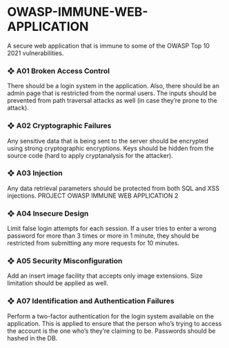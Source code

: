 # OWASP-IMMUNE-WEB-APPLICATION
A secure web application that is immune to some of the OWASP Top 10 2021 vulnerabilities.

### ❖ A01 Broken Access Control
There should be a login system in the application. Also, there should be an
admin page that is restricted from the normal users. The inputs should be
prevented from path traversal attacks as well (in case they’re prone to the
attack).

### ❖ A02 Cryptographic Failures
Any sensitive data that is being sent to the server should be encrypted using
strong cryptographic encryptions. Keys should be hidden from the source
code (hard to apply cryptanalysis for the attacker).

### ❖ A03 Injection
Any data retrieval parameters should be protected from both SQL and XSS
injections.
PROJECT
OWASP IMMUNE WEB APPLICATION
2

### ❖ A04 Insecure Design
Limit false login attempts for each session. If a user tries to enter a wrong
password for more than 3 times or more in 1 minute, they should be restricted
from submitting any more requests for 10 minutes.

### ❖ A05 Security Misconfiguration
Add an insert image facility that accepts only image extensions. Size limitation
should be applied as well.

### ❖ A07 Identification and Authentication Failures
Perform a two-factor authentication for the login system available on the
application. This is applied to ensure that the person who’s trying to access the
account is the one who’s they’re claiming to be. Passwords should be hashed
in the DB.
